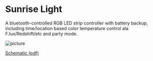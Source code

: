 # Sunrise Light

A bluetooth-controlled RGB LED strip controller with battery backup, including time/location based color temperature control ala F.lux/Redshift/etc and party mode.

![picture](https://i.imgur.com/yD5OnWt.jpg)

[Schematic (pdf)](http://triffid-hunter.no-ip.info/Sunrise.pdf)
